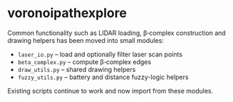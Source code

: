 # voronoipathexplore

Common functionality such as LIDAR loading, β‑complex construction and drawing
helpers has been moved into small modules:

- `laser_io.py` – load and optionally filter laser scan points
- `beta_complex.py` – compute β‑complex edges
- `draw_utils.py` – shared drawing helpers
- `fuzzy_utils.py` – battery and distance fuzzy-logic helpers

Existing scripts continue to work and now import from these modules.
